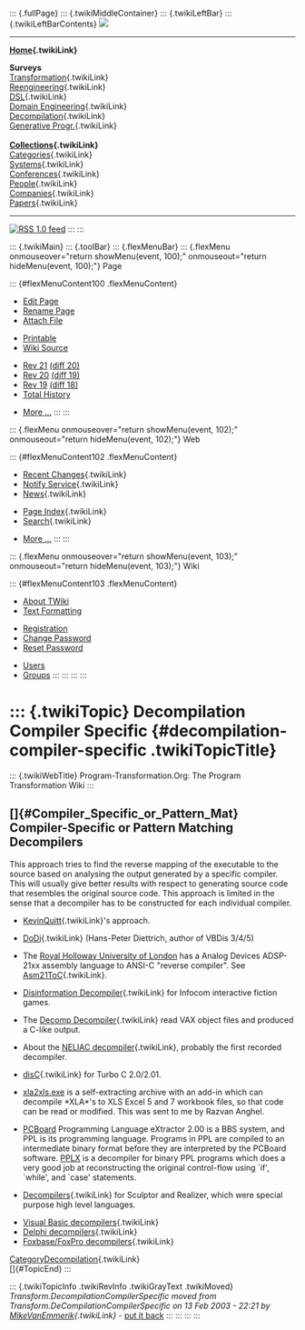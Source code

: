 ::: {.fullPage}
::: {.twikiMiddleContainer}
::: {.twikiLeftBar}
::: {.twikiLeftBarContents}
![](../pub/transformation.gif)

------------------------------------------------------------------------

**[Home](WebHome){.twikiLink}**

**Surveys**\
[Transformation](ProgramTransformation){.twikiLink}\
[Reengineering](ReengineeringWiki){.twikiLink}\
[DSL](DomainSpecificLanguages){.twikiLink}\
[Domain Engineering](DomainEngineering){.twikiLink}\
[Decompilation](DeCompilation){.twikiLink}\
[Generative Progr.](GenerativeProgrammingWiki){.twikiLink}\
\
**[Collections](CategoryCollection){.twikiLink}**\
[Categories](CategoryCategory){.twikiLink}\
[Systems](TransformationSystems){.twikiLink}\
[Conferences](TransformationConferences){.twikiLink}\
[People](TransformationPeople){.twikiLink}\
[Companies](TransformationCompanies){.twikiLink}\
[Papers](CategoryPaper){.twikiLink}

------------------------------------------------------------------------

[![](../pub/rss.gif "RSS 1.0 feed")](WebRss@skin=rss)
:::
:::

::: {.twikiMain}
::: {.toolBar}
::: {.flexMenuBar}
::: {.flexMenu onmouseover="return showMenu(event, 100);" onmouseout="return hideMenu(event, 100);"}
Page

::: {#flexMenuContent100 .flexMenuContent}
-   [Edit
    Page](http://www.program-transformation.org/edit/Transform/DecompilationCompilerSpecific?t=1536826293)
-   [Rename
    Page](http://www.program-transformation.org/rename/Transform/DecompilationCompilerSpecific)
-   [Attach
    File](http://www.program-transformation.org/attach/Transform/DecompilationCompilerSpecific)

<!-- -->

-   [Printable](http://www.program-transformation.org/view/Transform/DecompilationCompilerSpecific?skin=print.pattern)
-   [Wiki
    Source](http://www.program-transformation.org/view/Transform/DecompilationCompilerSpecific?skin=text&raw=on&contenttype=text/plain)

<!-- -->

-   [Rev
    21](http://www.program-transformation.org/view/Transform/DecompilationCompilerSpecific?rev=1.21)
    [(diff 20)](http://www.program-transformation.org/rdiff/Transform/DecompilationCompilerSpecific?rev1=1.21&rev2=1.20)
-   [Rev
    20](http://www.program-transformation.org/view/Transform/DecompilationCompilerSpecific?rev=1.20)
    [(diff 19)](http://www.program-transformation.org/rdiff/Transform/DecompilationCompilerSpecific?rev1=1.20&rev2=1.19)
-   [Rev
    19](http://www.program-transformation.org/view/Transform/DecompilationCompilerSpecific?rev=1.19)
    [(diff 18)](http://www.program-transformation.org/rdiff/Transform/DecompilationCompilerSpecific?rev1=1.19&rev2=1.18)
-   [Total
    History](http://www.program-transformation.org/rdiff/Transform/DecompilationCompilerSpecific)

<!-- -->

-   [More
    \...](http://www.program-transformation.org/oops/Transform/DecompilationCompilerSpecific?template=oopsmore&param1=1.21&param2=1.21)
:::
:::

::: {.flexMenu onmouseover="return showMenu(event, 102);" onmouseout="return hideMenu(event, 102);"}
Web

::: {#flexMenuContent102 .flexMenuContent}
-   [Recent Changes](WebChanges){.twikiLink}
-   [Notify Service](WebNotify){.twikiLink}
-   [News](WebNews){.twikiLink}

<!-- -->

-   [Page Index](WebIndex){.twikiLink}
-   [Search](WebSearch){.twikiLink}

<!-- -->

-   [More
    \...](http://www.program-transformation.org/oops/Transform/DecompilationCompilerSpecific?template=oopsmore&param1=1.21&param2=1.21)
:::
:::

::: {.flexMenu onmouseover="return showMenu(event, 103);" onmouseout="return hideMenu(event, 103);"}
Wiki

::: {#flexMenuContent103 .flexMenuContent}
-   [About
    TWiki](http://www.program-transformation.org/view/TWiki/WebHome)
-   [Text
    Formatting](http://www.program-transformation.org/view/TWiki/TextFormattingRules)

<!-- -->

-   [Registration](http://www.program-transformation.org/view/TWiki/TWikiRegistration)
-   [Change
    Password](http://www.program-transformation.org/view/TWiki/ChangePassword)
-   [Reset
    Password](http://www.program-transformation.org/view/TWiki/ResetPassword)

<!-- -->

-   [Users](http://www.program-transformation.org/view/Main/TWikiUsers)
-   [Groups](http://www.program-transformation.org/view/Main/TWikiGroups)
:::
:::
:::
:::

::: {.twikiTopic}
Decompilation Compiler Specific {#decompilation-compiler-specific .twikiTopicTitle}
===============================

::: {.twikiWebTitle}
Program-Transformation.Org: The Program Transformation Wiki
:::

[]{#Compiler_Specific_or_Pattern_Mat} Compiler-Specific or Pattern Matching Decompilers
---------------------------------------------------------------------------------------

This approach tries to find the reverse mapping of the executable to the
source based on analysing the output generated by a specific compiler.
This will usually give better results with respect to generating source
code that resembles the original source code. This approach is limited
in the sense that a decompiler has to be constructed for each individual
compiler.

-   [KevinQuitt](KevinQuitt){.twikiLink}\'s approach.

<!-- -->

-   [DoDi](DoDi){.twikiLink} (Hans-Peter Diettrich, author of VBDis
    3/4/5)

<!-- -->

-   The [Royal Holloway University of London](http://www.cs.rhul.ac.uk)
    has a Analog Devices ADSP-21xx assembly language to ANSI-C \"reverse
    compiler\". See [Asm21ToC](Asm21ToC){.twikiLink}.

<!-- -->

-   [Disinformation Decompiler](DisinformationDecompiler){.twikiLink}
    for Infocom interactive fiction games.

<!-- -->

-   The [Decomp Decompiler](DecompDecompiler){.twikiLink} read VAX
    object files and produced a C-like output.

<!-- -->

-   About the [NELIAC decompiler](NeliacDecompiler){.twikiLink},
    probably the first recorded decompiler.

<!-- -->

-   [disC](DisC){.twikiLink} for Turbo C 2.0/2.01.

<!-- -->

-   [xla2xls.exe](http://www.itee.uq.edu.au/~csmweb/decompilation/XLA2XLS.EXE)
    is a self-extracting archive with an add-in which can decompile
    \*XLA\*\'s to XLS Excel 5 and 7 workbook files, so that code can be
    read or modified. This was sent to me by Razvan Anghel.

<!-- -->

-   [PCBoard](http://www.itee.uq.edu.au/~csmweb/decompilation/agsppx20.zip)
    Programming Language eXtractor 2.00 is a BBS system, and PPL is its
    programming language. Programs in PPL are compiled to an
    intermediate binary format before they are interpreted by the
    PCBoard software.
    [PPLX](http://www.itee.uq.edu.au/~csmweb/decompilation/agsppx20.zip)
    is a decompiler for binary PPL programs which does a very good job
    at reconstructing the original control-flow using \`if\', \`while\',
    and \`case\' statements.

<!-- -->

-   [Decompilers](SculptorDecompiler){.twikiLink} for Sculptor and
    Realizer, which were special purpose high level languages.

<!-- -->

-   [Visual Basic decompilers](VisualBasicDecompilers){.twikiLink}
-   [Delphi decompilers](DelphiDecompilers){.twikiLink}
-   [Foxbase/FoxPro decompilers](FoxbaseDecompilers){.twikiLink}

[CategoryDecompilation](CategoryDecompilation){.twikiLink}\
[]{#TopicEnd}
:::

::: {.twikiTopicInfo .twikiRevInfo .twikiGrayText .twikiMoved}
*Transform.DecompilationCompilerSpecific moved from
Transform.DeCompilationCompilerSpecific on 13 Feb 2003 - 22:21 by
[MikeVanEmmerik](../Main/MikeVanEmmerik){.twikiLink}* - [put it
back](http://www.program-transformation.org/rename/Transform/DecompilationCompilerSpecific?newweb=Transform&newtopic=DeCompilationCompilerSpecific&confirm=on "Click to move topic back to previous location, with option to change references.")
:::
:::
:::
:::
